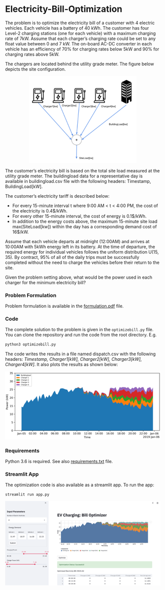 # Electricity-Bill-Optimization

The problem is to optimize the electricity bill of a customer with 4 electric vehicles. Each vehicle has a battery of 40 kWh. The customer has four Level-2 charging stations (one for each vehicle) with a maximum charging rate of 7kW. Assume that each charger’s charging rate could be set to any float value between 0 and 7 kW. The on-board AC-DC converter in each vehicle has an efficiency of 70% for charging rates below 5kW and 90% for charging rates above 5kW.

The chargers are located behind the utility grade meter. The figure below depicts the site configuration.

<p align="center">
  <img src=./images/siteconfiguration.png width="350" alt="accessibility text">
</p>


The customer’s electricity bill is based on the total site load measured at the utility grade meter. The buildingload data for a representative day is available in buildingload.csv file with the following headers: Timestamp, BuildingLoad[kW].

The customer’s electricity tariff is described below:

- For every 15-minute interval t where 9:00 AM < t < 4:00 PM, the cost of the electricity is 0.4$/kWh.
- For every other 15-minute interval, the cost of energy is 0.1$/kWh.
- In addition to the energy costs above, the maximum 15-minute site load max(SiteLoad[kw]) within the day has a corresponding demand cost of 16$/kW. 

Assume that each vehicle departs at midnight (12:00AM) and arrives at 10:00AM with 5kWh energy left in its battery. At the time of departure, the required energy for individual vehicles follows the uniform distribution U(15, 35). By contract, 95% of all of the daily trips must be successfully completed without the need to charge the vehicles before their return to the site.

Given the problem setting above, what would be the power used in each charger for the minimum electricity bill?



### Problem Formulation

Problem formulation is available in the [formulation.pdf](./formulation.pdf) file.



### Code

The complete solution to the problem is given in the `optimizebill.py` file. You can clone the repository and run the code from the root directory. E.g.

```python
python3 optimizebill.py
```

The code writes the results in a file named dispatch.csv with the following headers: *Timestamp, Charger1[kW], Charger2[kW], Charger3[kW], Charger4[kW]*. It also plots the results as shown below:

![](./Results/Results.png)



### Requirements

Python 3.6 is required. See also [requirements.txt](./requirements.txt) file.



### Streamlit App

The optimization code is also available as a streamlit app. To run the app:

```shell
streamlit run app.py
```

![](./images/Streamlit.png)

